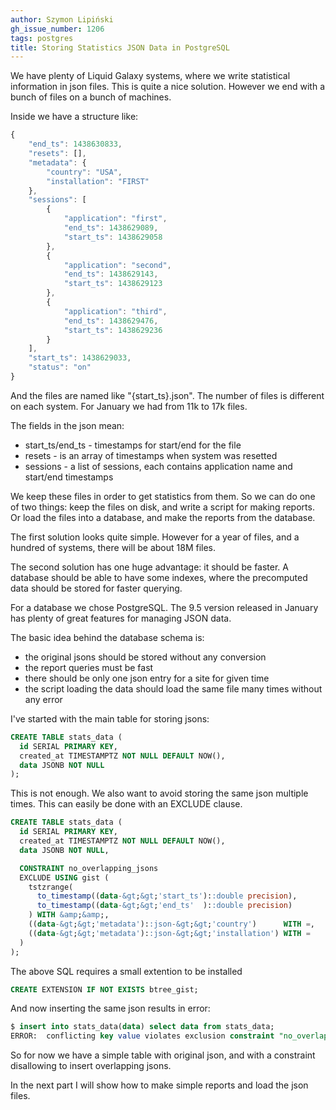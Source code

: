 ```yaml
---
author: Szymon Lipiński
gh_issue_number: 1206
tags: postgres
title: Storing Statistics JSON Data in PostgreSQL
---
```


We have plenty of Liquid Galaxy systems, where we write statistical information in json files. This is quite a nice solution. However we end with a bunch of files on a bunch of machines.

Inside we have a structure like:

```javascript
{
    "end_ts": 1438630833,
    "resets": [],
    "metadata": {
        "country": "USA",
        "installation": "FIRST"
    },
    "sessions": [
        {
            "application": "first",
            "end_ts": 1438629089,
            "start_ts": 1438629058
        },
        {
            "application": "second",
            "end_ts": 1438629143,
            "start_ts": 1438629123
        },
        {
            "application": "third",
            "end_ts": 1438629476,
            "start_ts": 1438629236
        }
    ],
    "start_ts": 1438629033,
    "status": "on"
}
```

And the files are named like "{start_ts}.json".
The number of files is different on each system.
For January we had from 11k to 17k files.

The fields in the json mean:

- start_ts/end_ts - timestamps for start/end for the file
- resets - is an array of timestamps when system was resetted
- sessions - a list of sessions, each contains application name and start/end timestamps

We keep these files in order to get statistics from them.
So we can do one of two things: keep the files on disk, and write a script
for making reports. Or load the files into a database, and make the reports
from the database.

The first solution looks quite simple.
However for a year of files, and a hundred of systems,
there will be about 18M files.

The second solution has one huge advantage: it should be faster.
A database should be able to have some indexes,
where the precomputed data should be stored for faster querying.

For a database we chose PostgreSQL.
The 9.5 version released in January has plenty of great features for managing JSON data.

The basic idea behind the database schema is:

- the original jsons should be stored without any conversion
- the report queries must be fast
- there should be only one json entry for a site for given time
- the script loading the data should load the same file many times without any error

I've started with the main table for storing jsons:

```sql
CREATE TABLE stats_data (
  id SERIAL PRIMARY KEY,
  created_at TIMESTAMPTZ NOT NULL DEFAULT NOW(),
  data JSONB NOT NULL
);
```

This is not enough. We also want to avoid storing the same json multiple times.
This can easily be done with an EXCLUDE clause.

```sql
CREATE TABLE stats_data (
  id SERIAL PRIMARY KEY,
  created_at TIMESTAMPTZ NOT NULL DEFAULT NOW(),
  data JSONB NOT NULL,

  CONSTRAINT no_overlapping_jsons
  EXCLUDE USING gist (
    tstzrange(
      to_timestamp((data-&gt;&gt;'start_ts')::double precision),
      to_timestamp((data-&gt;&gt;'end_ts'  )::double precision)
    ) WITH &amp;&amp;,
    ((data-&gt;&gt;'metadata')::json-&gt;&gt;'country')      WITH =,
    ((data-&gt;&gt;'metadata')::json-&gt;&gt;'installation') WITH =
  )
);
```

The above SQL requires a small extention to be installed

```sql
CREATE EXTENSION IF NOT EXISTS btree_gist;
```

And now inserting the same json results in error:

```sql
$ insert into stats_data(data) select data from stats_data;
ERROR:  conflicting key value violates exclusion constraint "no_overlapping_jsons"
```

So for now we have a simple table with original json,
and with a constraint disallowing to insert overlapping jsons.

In the next part I will show how to make simple reports and load the json files.
